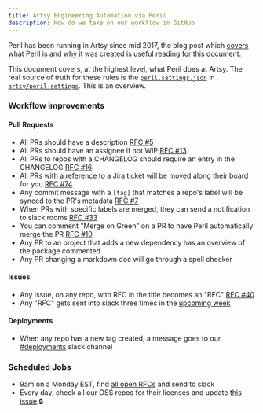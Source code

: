```yaml
---
title: Artsy Engineering Automation via Peril
description: How do we take on our workflow in GitHub
---
```


Peril has been running in Artsy since mid 2017, the blog post which [covers what Peril is and why it was
created][blog] is useful reading for this document.

This document covers, at the highest level, what Peril does at Artsy. The real source of truth for these rules is
the [`peril.settings.json`][settings] in [`artsy/peril-settings`][repo]. This is an overview.

### Workflow improvements

#### Pull Requests

- All PRs should have a description [RFC #5](https://github.com/artsy/peril-settings/issues/5)
- All PRs should have an assignee if not WIP [RFC #13](https://github.com/artsy/peril-settings/issues/13)
- All PRs to repos with a CHANGELOG should require an entry in the CHANGELOG
  [RFC #16](https://github.com/artsy/peril-settings/issues/16)
- All PRs with a reference to a Jira ticket will be moved along their board for you
  [RFC #74](https://github.com/artsy/peril-settings/issues/74)
- Any commit message with a `[tag]` that matches a repo's label will be synced to the PR's metadata
  [RFC #7](https://github.com/artsy/peril-settings/issues/7)
- When PRs with specific labels are merged, they can send a notification to slack rooms
  [RFC #33](https://github.com/artsy/peril-settings/issues/33)
- You can comment "Merge on Green" on a PR to have Peril automatically merge the PR
  [RFC #10](https://github.com/artsy/peril-settings/issues/10)
- Any PR to an project that adds a new dependency has an overview of the package commented
- Any PR changing a markdown doc will go through a spell checker

#### Issues

- Any issue, on any repo, with RFC in the title becomes an "RFC"
  [RFC #40](https://github.com/artsy/peril-settings/issues/40)
- Any "RFC" gets sent into slack three times in the
  [upcoming week](https://github.com/artsy/peril-settings/pull/46)

#### Deployments

- When any repo has a new tag created, a message goes to our
  [#deployments](https://artsy.slack.com/messages/CA3LTRT0T) slack channel

### Scheduled Jobs

- 9am on a Monday EST, find [all open RFCs](https://github.com/artsy/peril-settings/pull/77) and send to slack
- Every day, check all our OSS repos for their licenses and update
  [this issue](https://github.com/artsy/potential/issues/157) 🔒

[blog]: http://artsy.github.io/blog/2017/09/04/Introducing-Peril/
[settings]: https://github.com/artsy/peril-settings/blob/master/peril.settings.json
[repo]: https://github.com/artsy/peril-settings/
